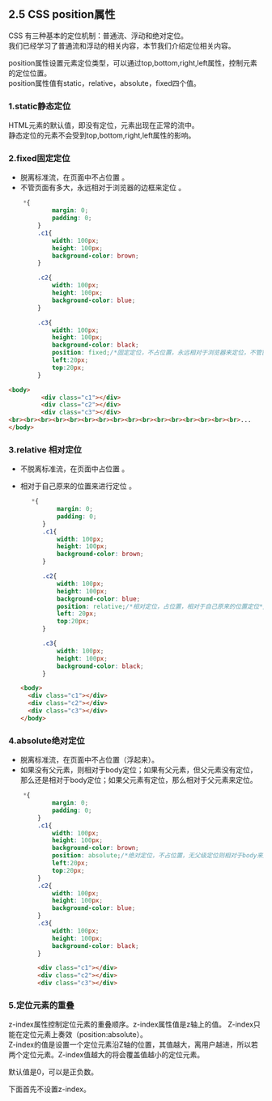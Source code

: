 ## 2.5 CSS position属性

CSS 有三种基本的定位机制：普通流、浮动和绝对定位。  
我们已经学习了普通流和浮动的相关内容，本节我们介绍定位相关内容。

position属性设置元素定位类型，可以通过top,bottom,right,left属性，控制元素的定位位置。  
position属性值有static，relative，absolute，fixed四个值。

### 1.static静态定位

HTML元素的默认值，即没有定位，元素出现在正常的流中。  
静态定位的元素不会受到top,bottom,right,left属性的影响。

### 2.fixed固定定位

* 脱离标准流，在页面中不占位置 。
* 不管页面有多大，永远相对于浏览器的边框来定位 。

```css
    *{
            margin: 0;
            padding: 0;
        }
        .c1{
            width: 100px;
            height: 100px;
            background-color: brown;
        }

        .c2{
            width: 100px;
            height: 100px;
            background-color: blue;
        }

        .c3{
            width: 100px;
            height: 100px;
            background-color: black;
            position: fixed;/*固定定位，不占位置，永远相对于浏览器来定位，不管窗口上下拉动，都不会消失（如广告位）*/
            left:20px;
            top:20px;
        }
```

```html
<body>
         <div class="c1"></div>
         <div class="c2"></div>
         <div class="c3"></div>
<br><br><br><br><br><br><br><br><br><br><br><br><br><br><br><br>...
</body>
```

### 3.relative 相对定位

* 不脱离标准流，在页面中占位置 。
* 相对于自己原来的位置来进行定位 。

  ```css
     *{
            margin: 0;
            padding: 0;
        }
        .c1{
            width: 100px;
            height: 100px;
            background-color: brown;
        }

        .c2{
            width: 100px;
            height: 100px;
            background-color: blue;
            position: relative;/*相对定位，占位置，相对于自己原来的位置定位*/
            left: 20px;
            top:20px;
        }

        .c3{
            width: 100px;
            height: 100px;
            background-color: black;
        }
  ```

  ```html
  <body>
    <div class="c1"></div>
    <div class="c2"></div>
    <div class="c3"></div>
  </body>
  ```

### 4.absolute绝对定位

* 脱离标准流，在页面中不占位置（浮起来）。
* 如果没有父元素，则相对于body定位；如果有父元素，但父元素没有定位，那么还是相对于body定位；如果父元素有定位，那么相对于父元素来定位。

```css
    *{
            margin: 0;
            padding: 0;
        }
        .c1{
            width: 100px;
            height: 100px;
            background-color: brown;
            position: absolute;/*绝对定位，不占位置，无父级定位则相对于body来定位*/
            left:20px;
            top:20px;
        }
        .c2{
            width: 100px;
            height: 100px;
            background-color: blue;
        }
        .c3{
            width: 100px;
            height: 100px;
            background-color: black;
        }
```

```html
        <div class="c1"></div>
        <div class="c2"></div>
        <div class="c3"></div>
```

### 5.定位元素的重叠
z-index属性控制定位元素的重叠顺序。z-index属性值是z轴上的值。
Z-index只能在定位元素上奏效（position:absolute）。  
Z-index的值是设置一个定位元素沿Z轴的位置，其值越大，离用户越进，所以若两个定位元素。Z-index值越大的将会覆盖值越小的定位元素。

默认值是0，可以是正负数。

下面首先不设置z-index。


